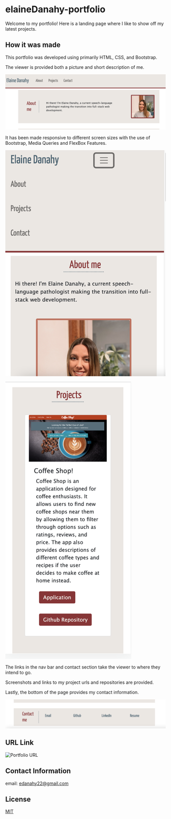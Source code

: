 # elaineDanahy-portfolio
Welcome to my portfolio! Here is a landing page where I like to show off my latest projects.

## How it was made
This portfolio was developed using primarily HTML, CSS, and Bootstrap.

The viewer is provided both a picture and short description of me.

![navbar/aboutme](./assets/images/Screen%20Shot%202022-06-01%20at%203.22.23%20PM.png)

It has been made responsive to different screen sizes with the use of Bootstrap, Media Queries and FlexBox Features.

![moblie nav](./assets/images/Screen%20Shot%202022-06-01%20at%203.20.39%20PM.png)

![moblie project view](./assets/images/Screen%20Shot%202022-06-01%20at%203.21.39%20PM.png)

The links in the nav bar and contact section take the viewer to where they intend to go.

Screenshots and links to my project urls and repositories are provided. 

Lastly, the bottom of the page provides my contact information.

![contact info](./assets/images/Screen%20Shot%202022-06-01%20at%203.22.43%20PM.png)

## URL Link
![Portfolio URL](https://edanahy22.github.io/elaineDanahy-portfolio/)

## Contact Information
email: edanahy22@gmail.com

## License
[MIT](https://choosealicense.com/licenses/mit/)

